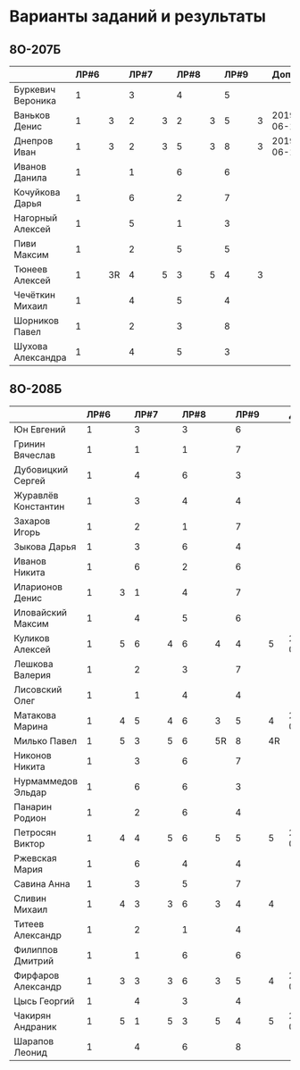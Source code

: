 # Варианты заданий и результаты

## 8О-207Б
|                     | ЛР#6 |   | ЛР#7 |   | ЛР#8 |   | ЛР#9 |   |   Допуск   |
|---------------------|------|---|------|---|------|---|------|---|------------|
| Буркевич Вероника   |  1   |   |  3   |   |  4   |   |  5   |   |            |
| Ваньков Денис       |  1   | 3 |  2   | 3 |  2   | 3 |  5   | 3 | 2019-06-15 |
| Днепров Иван        |  1   | 3 |  2   | 3 |  5   | 3 |  8   | 3 | 2019-06-15 |
| Иванов Данила       |  1   |   |  1   |   |  6   |   |  6   |   |            |
| Кочуйкова Дарья     |  1   |   |  6   |   |  2   |   |  7   |   |            |
| Нагорный Алексей    |  1   |   |  5   |   |  1   |   |  3   |   |            |
| Пиви Максим         |  1   |   |  2   |   |  5   |   |  5   |   |            |
| Тюнеев Алексей      |  1   | 3R|  4   | 5 |  3   | 5 |  4   | 3 |            |
| Чечёткин Михаил     |  1   |   |  4   |   |  5   |   |  4   |   |            |
| Шорников Павел      |  1   |   |  2   |   |  3   |   |  8   |   |            |
| Шухова Александра   |  1   |   |  4   |   |  5   |   |  3   |   |            |

## 8О-208Б
|                     | ЛР#6 |   | ЛР#7 |   | ЛР#8 |   | ЛР#9 |   |   Допуск   |
|---------------------|------|---|------|---|------|---|------|---|------------|
| Юн Евгений          |  1   |   |  3   |   |  3   |   |  6   |   |            |
| Гринин Вячеслав     |  1   |   |  1   |   |  1   |   |  7   |   |            |
| Дубовицкий Сергей   |  1   |   |  4   |   |  6   |   |  3   |   |            |
| Журавлёв Константин |  1   |   |  3   |   |  4   |   |  4   |   |            |
| Захаров Игорь       |  1   |   |  2   |   |  1   |   |  7   |   |            |
| Зыкова Дарья        |  1   |   |  3   |   |  6   |   |  4   |   |            |
| Иванов Никита       |  1   |   |  6   |   |  2   |   |  6   |   |            |
| Иларионов Денис     |  1   | 3 |  1   |   |  4   |   |  7   |   |            |
| Иловайский Максим   |  1   |   |  4   |   |  5   |   |  6   |   |            |
| Куликов Алексей     |  1   | 5 |  6   | 4 |  6   | 4 |  4   | 5 | 2019-05-11 |
| Лешкова Валерия     |  1   |   |  2   |   |  3   |   |  7   |   |            |
| Лисовский Олег      |  1   |   |  1   |   |  4   |   |  4   |   |            |
| Матакова Марина     |  1   | 4 |  5   | 4 |  6   | 3 |  5   | 4 | 2019-05-25 |
| Милько Павел        |  1   | 5 |  3   | 5 |  6   | 5R|  8   | 4R|            |
| Никонов Никита      |  1   |   |  3   |   |  6   |   |  7   |   |            |
| Нурмаммедов Эльдар  |  1   |   |  6   |   |  6   |   |  3   |   |            |
| Панарин Родион      |  1   |   |  2   |   |  6   |   |  4   |   |            |
| Петросян Виктор     |  1   | 4 |  4   | 5 |  6   | 5 |  5   | 5 | 2019-05-05 |
| Ржевская Мария      |  1   |   |  6   |   |  4   |   |  4   |   |            |
| Савина Анна         |  1   |   |  3   |   |  5   |   |  7   |   |            |
| Сливин Михаил       |  1   | 4 |  3   | 3 |  6   | 3 |  4   | 4 |            |
| Титеев Александр    |  1   |   |  2   |   |  1   |   |  4   |   |            |
| Филиппов Дмитрий    |  1   |   |  1   |   |  6   |   |  6   |   |            |
| Фирфаров Александр  |  1   | 3 |  3   | 3 |  6   | 3 |  5   | 4 | 2019-05-25 |
| Цысь Георгий        |  1   |   |  4   |   |  3   |   |  4   |   |            |
| Чакирян Андраник    |  1   | 5 |  1   | 5 |  3   | 5 |  4   | 5 | 2019-04-27 |
| Шарапов Леонид      |  1   |   |  4   |   |  6   |   |  8   |   |            |
